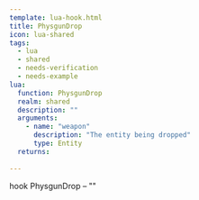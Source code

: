 ```yaml
---
template: lua-hook.html
title: PhysgunDrop
icon: lua-shared
tags:
  - lua
  - shared
  - needs-verification
  - needs-example
lua:
  function: PhysgunDrop
  realm: shared
  description: ""
  arguments:
    - name: "weapon"
      description: "The entity being dropped"
      type: Entity
  returns:
    
---
```


<div class="lua__search__keywords">
hook PhysgunDrop &#x2013; ""
</div>
